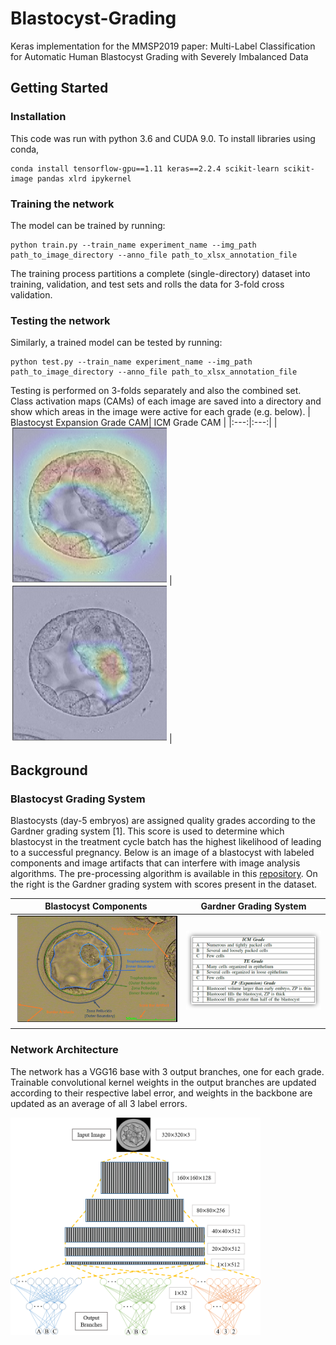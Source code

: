 # Blastocyst-Grading
Keras implementation for the MMSP2019 paper: Multi-Label Classification for Automatic Human Blastocyst Grading with Severely Imbalanced Data

## Getting Started
### Installation
This code was run with python 3.6 and CUDA 9.0. To install libraries using conda,
```
conda install tensorflow-gpu==1.11 keras==2.2.4 scikit-learn scikit-image pandas xlrd ipykernel
```

### Training the network
The model can be trained by running: 
```
python train.py --train_name experiment_name --img_path path_to_image_directory --anno_file path_to_xlsx_annotation_file
```
The training process partitions a complete (single-directory) dataset into training, validation, and test sets and rolls the data for 3-fold cross validation.

### Testing the network
Similarly, a trained model can be tested by running: 
```
python test.py --train_name experiment_name --img_path path_to_image_directory --anno_file path_to_xlsx_annotation_file
```
Testing is performed on 3-folds separately and also the combined set. Class activation maps (CAMs) of each image are saved into a directory and show which areas in the image were active for each grade (e.g. below).
| Blastocyst Expansion Grade CAM| ICM Grade CAM |
|:---:|:---:|
| <img src="https://github.com/llockhar/Blastocyst-Grading/blob/master/demoImages/CAM_BE.jpg" alt="Blastocyst Expansion Grade CAM" width="250"/> | <img src="https://github.com/llockhar/Blastocyst-Grading/blob/master/demoImages/CAM_ICM.jpg" alt="ICM Grade CAM" width="250"/> |

## Background
### Blastocyst Grading System
Blastocysts (day-5 embryos) are assigned quality grades according to the Gardner grading system [1]. This score is used to determine which blastocyst in the treatment cycle batch has the highest likelihood of leading to a successful pregnancy. Below is an image of a blastocyst with labeled components and image artifacts that can interfere with image analysis algorithms. The pre-processing algorithm is available in this [repository](https://github.com/llockhar/Embryo-Image-Pre-processing). On the right is the Gardner grading system with scores present in the dataset.

| Blastocyst Components | Gardner Grading System |
|:---:|:---:|
| <img src="https://github.com/llockhar/Blastocyst-Grading/blob/master/demoImages/Labeled%20Embryo.png" alt="Blastocyst Components" width="350"/> | <img src="https://github.com/llockhar/Blastocyst-Grading/blob/master/demoImages/BlastocystGrades.png" alt="Gardner Grading System" width="300"/> |

### Network Architecture
The network has a VGG16 base with 3 output branches, one for each grade. Trainable convolutional kernel weights in the output branches are updated according to their respective label error, and weights in the backbone are updated as an average of all 3 label errors.

<img src="https://github.com/llockhar/Blastocyst-Grading/blob/master/demoImages/NetworkDiagram.png" alt="Network Diagram" width="400"/>

